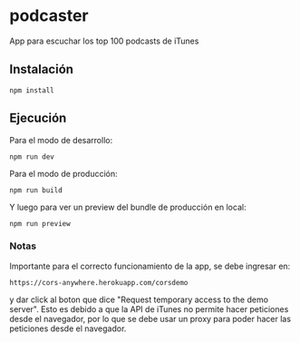 # podcaster

App para escuchar los top 100 podcasts de iTunes

## Instalación

```
npm install
```

## Ejecución

Para el modo de desarrollo:
```
npm run dev
```

Para el modo de producción:
```
npm run build
```
Y luego para ver un preview del bundle de producción en local:
```
npm run preview
```

### Notas

Importante para el correcto funcionamiento de la app, se debe ingresar en:

```
https://cors-anywhere.herokuapp.com/corsdemo
```

y dar click al boton que dice "Request temporary access to the demo server". Esto es debido a que la API de iTunes no permite hacer peticiones desde el navegador, por lo que se debe usar un proxy para poder hacer las peticiones desde el navegador.